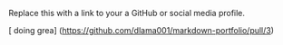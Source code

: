 Replace this with a link to your a GitHub or social media profile.

[ doing grea] (https://github.com/dlama001/markdown-portfolio/pull/3)
